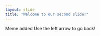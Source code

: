 ```yaml
---
layout: slide
title: "Welcome to our second slide!"
---
```

Meme added
Use the left arrow to go back!
